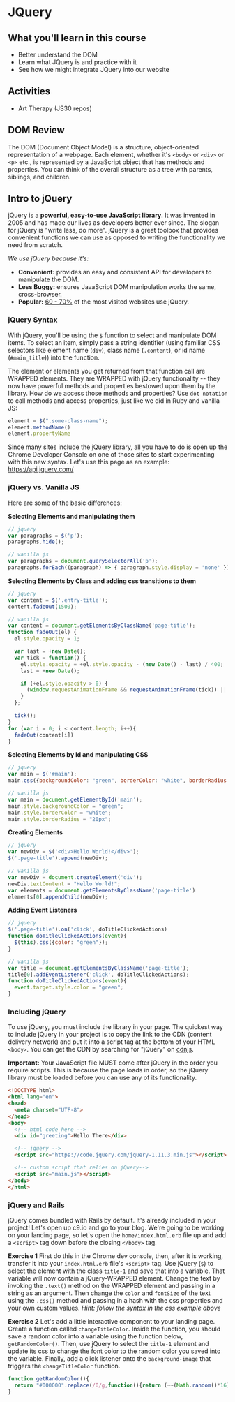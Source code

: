# JQuery

## What you'll learn in this course
* Better understand the DOM
* Learn what JQuery is and practice with it
* See how we might integrate JQuery into our website

## Activities
* Art Therapy (JS30 repos)

## DOM Review

The DOM (Document Object Model) is a structure, object-oriented representation of a webpage. Each element, whether it's `<body>` or `<div>` or `<p>` etc., is represented by a JavaScript object that has methods and properties. You can think of the overall structure as a tree with parents, siblings, and children.

## Intro to jQuery

jQuery is a **powerful, easy-to-use JavaScript library**. It was invented in 2005 and has made our lives as developers better ever since. The slogan for jQuery is "write less, do more". jQuery is a great toolbox that provides convenient functions we can use as opposed to writing the functionality we need from scratch.

*We use jQuery because it's:*

* **Convenient:** provides an easy and consistent API for developers to manipulate the DOM.
* **Less Buggy:** ensures JavaScript DOM manipulation works the same, cross-browser.
* **Popular:** [60 - 70%](https://trends.builtwith.com/javascript/jQuery) of the most visited websites use jQuery.

### jQuery Syntax

With jQuery, you'll be using the `$` function to select and manipulate DOM items. To select an item, simply pass a string identifier (using familiar CSS selectors like element name (`div`), class name (`.content`), or id name (`#main_title`)) into the function.

The element or elements you get returned from that function call are WRAPPED elements. They are WRAPPED with jQuery functionality -- they now have powerful methods and properties bestowed upon them by the library. How do we access those methods and properties? Use `dot notation` to call methods and access properties, just like we did in Ruby and vanilla JS:

```js
element = $(".some-class-name");
element.methodName()
element.propertyName
```

Since many sites include the jQuery library, all you have to do is open up the Chrome Developer Console on one of those sites to start experimenting with this new syntax. Let's use this page as an example: https://api.jquery.com/

### jQuery vs. Vanilla JS

Here are some of the basic differences:

**Selecting Elements and manipulating them**

```js
// jquery
var paragraphs = $('p');
paragraphs.hide();

// vanilla js
var paragraphs = document.querySelectorAll('p');
paragraphs.forEach((paragraph) => { paragraph.style.display = 'none' })
```

**Selecting Elements by Class and adding css transitions to them**

```js
// jquery
var content = $('.entry-title');
content.fadeOut(1500);

// vanilla js
var content = document.getElementsByClassName('page-title');
function fadeOut(el) {
  el.style.opacity = 1;

  var last = +new Date();
  var tick = function() {
    el.style.opacity = +el.style.opacity - (new Date() - last) / 400;
    last = +new Date();

    if (+el.style.opacity > 0) {
      (window.requestAnimationFrame && requestAnimationFrame(tick)) || setTimeout(tick, 100);
    }
  };

  tick();
}
for (var i = 0; i < content.length; i++){
  fadeOut(content[i])
}
```

**Selecting Elements by Id and manipulating CSS**

```js
// jquery
var main = $('#main');
main.css({backgroundColor: "green", borderColor: "white", borderRadius: "20px"})

// vanilla js
var main = document.getElementById('main');
main.style.backgroundColor = "green";
main.style.borderColor = "white";
main.style.borderRadius = "20px";
```

**Creating Elements**

```js
// jquery
var newDiv = $('<div>Hello World!</div>');
$('.page-title').append(newDiv);

// vanilla js
var newDiv = document.createElement('div');
newDiv.textContent = "Hello World!";
var elements = document.getElementsByClassName('page-title')
elements[0].appendChild(newDiv);
```

**Adding Event Listeners**

```js
// jquery
$('.page-title').on('click', doTitleClickedActions)
function doTitleClickedActions(event){
  $(this).css({color: "green"});
}

// vanilla js
var title = document.getElementsByClassName('page-title');
title[0].addEventListener('click', doTitleClickedActions);
function doTitleClickedActions(event){
  event.target.style.color = "green";
}
```

### Including jQuery

To use jQuery, you must include the library in your page. The quickest way to include jQuery in your project is to copy the link to the CDN (content delivery network) and put it into a script tag at the bottom of your HTML `<body>`. You can get the CDN by searching for "jQuery" on <a href="https://cdnjs.com" target="_blank">cdnjs</a>.

**Important:** Your JavaScript file MUST come after jQuery in the order you require scripts. This is because the page loads in order, so the jQuery library must be loaded before you can use any of its functionality.

``` html
<!DOCTYPE html>
<html lang="en">
<head>
  <meta charset="UTF-8">
</head>
<body>
  <!-- html code here -->
  <div id="greeting">Hello There</div>

  <!-- jquery -->
  <script src="https://code.jquery.com/jquery-1.11.3.min.js"></script>

  <!-- custom script that relies on jQuery-->
  <script src="main.js"></script>
</body>
</html>
```

### jQuery and Rails

jQuery comes bundled with Rails by default. It's already included in your project! Let's open up c9.io and go to your blog. We're going to be working on your landing page, so let's open the `home/index.html.erb` file up and add a `<script>` tag down before the closing `</body>` tag.

**Exercise 1**
First do this in the Chrome dev console, then, after it is working, transfer it into your `index.html.erb` file's `<script>` tag. Use jQuery (`$`) to select the element with the class `title-1` and save that into a variable. That variable will now contain a jQuery-WRAPPED element. Change the text by invoking the `.text()` method on the WRAPPED element and passing in a string as an argument. Then change the `color` and `fontSize` of the text using the `.css()` method and passing in a hash with the css properties and your own custom values. *Hint: follow the syntax in the css example above*

**Exercise 2**
Let's add a little interactive component to your landing page. Create a function called `changeTitleColor`. Inside the function, you should save a random color into a variable using the function below, `getRandomColor()`. Then, use jQuery to select the `title-1` element and update its css to change the font color to the random color you saved into the variable. Finally, add a click listener onto the `background-image` that triggers the `changeTitleColor` function.

```js
function getRandomColor(){
  return "#000000".replace(/0/g,function(){return (~~(Math.random()*16)).toString(16);});
}
```
